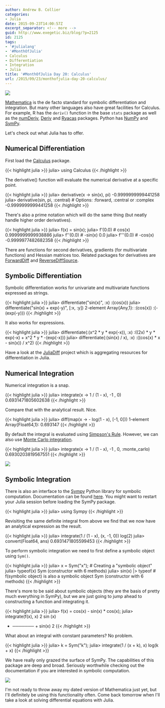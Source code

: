 ```yaml
---
author: Andrew B. Collier
categories:
- Julia
date: 2015-09-23T14:00:57Z
excerpt_separator: <!-- more -->
guid: http://www.exegetic.biz/blog/?p=2125
id: 2125
tags:
- '#julialang'
- '#MonthOfJulia'
- Calculus
- Differentiation
- Integration
- Julia
title: '#MonthOfJulia Day 20: Calculus'
url: /2015/09/23/monthofjulia-day-20-calculus/
---
```


<!--more-->

<img src="/img/2015/09/Julia-Logo-Calculus.png">

[Mathematica](http://www.wolfram.com/mathematica/) is the de facto standard for symbolic differentiation and integration. But many other languages also have great facilities for Calculus. For example, R has the `deriv()` function in the base `stats` package as well as the [numDeriv](https://cran.r-project.org/web/packages/numDeriv/), [Deriv](https://cran.r-project.org/web/packages/Deriv/) and [Ryacas](https://cran.r-project.org/web/packages/Ryacas/) packages. Python has [NumPy](http://www.numpy.org/) and [SymPy](http://www.sympy.org/en/index.html).

Let's check out what Julia has to offer.

## Numerical Differentiation

First load the [Calculus](https://github.com/johnmyleswhite/Calculus.jl) package.

{{< highlight julia >}}
julia> using Calculus
{{< /highlight >}}

The derivative() function will evaluate the numerical derivative at a specific point.

{{< highlight julia >}}
julia> derivative(x -> sin(x), pi)
-0.9999999999441258
julia> derivative(sin, pi, :central)			# Options: :forward, :central or :complex
-0.9999999999441258
{{< /highlight >}}

There's also a prime notation which will do the same thing (but neatly handle higher order derivatives).

{{< highlight julia >}}
julia> f(x) = sin(x);
julia> f'(0.0) # cos(x)
0.9999999999938886
julia> f''(0.0) # -sin(x)
0.0
julia> f'''(0.0) # -cos(x)
-0.9999977482682358
{{< /highlight >}}

There are functions for second derivatives, gradients (for multivariate functions) and Hessian matrices too. Related packages for derivatives are [ForwardDiff](https://github.com/JuliaDiff/ForwardDiff.jl) and [ReverseDiffSource](https://github.com/JuliaDiff/ReverseDiffSource.jl).

## Symbolic Differentiation

Symbolic differentiation works for univariate and multivariate functions expressed as strings.

{{< highlight julia >}}
julia> differentiate("sin(x)", :x)
:(cos(x))
julia> differentiate("sin(x) + exp(-y)", [:x, :y])
2-element Array{Any,1}:
 :(cos(x))
 :(-(exp(-y)))
{{< /highlight >}}

It also works for expressions.

{{< highlight julia >}}
julia> differentiate(:(x^2 \* y \* exp(-x)), :x)
:((2x) \* y \* exp(-x) + x^2 \* y \* -(exp(-x)))
julia> differentiate(:(sin(x) / x), :x)
:((cos(x) * x - sin(x)) / x^2)
{{< /highlight >}}

Have a look at the [JuliaDiff](http://www.juliadiff.org/) project which is aggregating resources for differentiation in Julia.

## Numerical Integration

Numerical integration is a snap.

{{< highlight julia >}}
julia> integrate(x -> 1 / (1 - x), -1 , 0)
0.6931471805602638
{{< /highlight >}}

Compare that with the analytical result. Nice.

{{< highlight julia >}}
julia> diff(map(x -> - log(1 - x), [-1, 0]))
1-element Array{Float64,1}:
 0.693147
{{< /highlight >}}

By default the integral is evaluated using [Simpson's Rule](https://en.wikipedia.org/wiki/Simpson%27s_rule). However, we can also use [Monte Carlo integration](https://en.wikipedia.org/wiki/Monte_Carlo_integration).

{{< highlight julia >}}
julia> integrate(x -> 1 / (1 - x), -1 , 0, :monte_carlo)
0.6930203819567551
{{< /highlight >}}

<img src="/img/2015/09/Sympy-logo.png">

## Symbolic Integration

There is also an interface to the [Sympy](http://www.sympy.org/en/index.html) Python library for symbolic computation. Documentation can be found [here](http://mth229.github.io/symbolic.html). You might want to restart your Julia session before loading the SymPy package.

{{< highlight julia >}}
julia> using Sympy
{{< /highlight >}}

Revisiting the same definite integral from above we find that we now have an analytical expression as the result.

{{< highlight julia >}}
julia> integrate(1 / (1 - x), (x, -1, 0))
log(2)
julia> convert(Float64, ans)
0.6931471805599453
{{< /highlight >}}

To perform symbolic integration we need to first define a symbolic object using `Sym()`.

{{< highlight julia >}}
julia> x = Sym("x");              # Creating a "symbolic object"
julia> typeof(x)
Sym (constructor with 6 methods)
julia> sin(x) |> typeof           # f(symbolic object) is also a symbolic object
Sym (constructor with 6 methods)
{{< /highlight >}}

There's more to be said about symbolic objects (they are the basis of pretty much everything in SymPy), but we are just going to jump ahead to constructing a function and integrating it.

{{< highlight julia >}}
julia> f(x) = cos(x) - sin(x) * cos(x);
julia> integrate(f(x), x)
     2
  sin (x)
- ─────── + sin(x)
     2
{{< /highlight >}}

What about an integral with constant parameters? No problem.

{{< highlight julia >}}
julia> k = Sym("k");
julia> integrate(1 / (x + k), x)
log(k + x)
{{< /highlight >}}

We have really only grazed the surface of SymPy. The capabilities of this package are deep and broad. Seriously worthwhile checking out the documentation if you are interested in symbolic computation.

[<img src="/img/2015/09/newton_and_leibniz.png">](https://xkcd.com/626/)

I'm not ready to throw away my dated version of Mathematica just yet, but I'll definitely be using this functionality often. Come back tomorrow when I'll take a look at solving differential equations with Julia.
